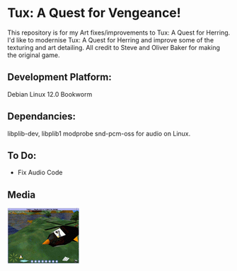 # Tux: A Quest for Vengeance!
This repository is for my Art fixes/improvements to Tux: A Quest for Herring.
I'd like to modernise Tux: A Quest for Herring and improve some of the texturing and art detailing. All credit to Steve and Oliver Baker for making the original game.

## Development Platform:
Debian Linux 12.0 Bookworm

## Dependancies:
libplib-dev, libplib1
modprobe snd-pcm-oss for audio on Linux.

## To Do:
- Fix Audio Code

## Media
![Screenshot](https://github.com/DMJC/Tux_AQFH_HD/blob/main/doc/snap2tb.png?raw=true)
